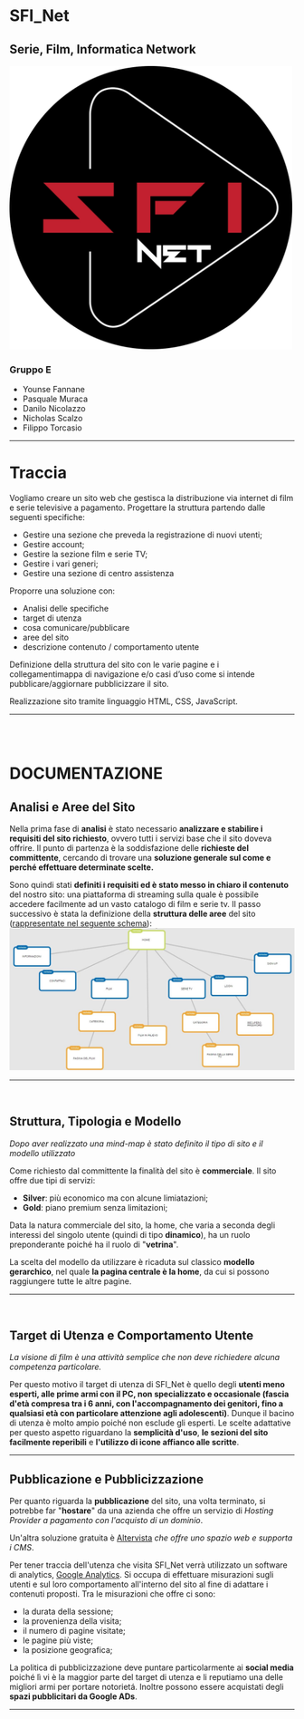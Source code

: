 # SFI_Net
## Serie, Film, Informatica Network

<img src="https://github.com/Pasqualecoder/SFI_Net/blob/main/sito/media/logo/logo-final.png" width="500px">

### Gruppo E
  - Younse Fannane
  - Pasquale Muraca
  - Danilo Nicolazzo
  - Nicholas Scalzo
  - Filippo Torcasio
---
# Traccia
Vogliamo creare un sito web che gestisca la distribuzione via internet di film e serie televisive a pagamento. Progettare la struttura partendo dalle seguenti specifiche:

- Gestire una sezione che preveda la registrazione di nuovi utenti;
- Gestire account;
- Gestire la sezione film e serie TV;
- Gestire i vari generi;
- Gestire una sezione di centro assistenza

Proporre una soluzione con:
- Analisi delle specifiche 
- target di utenza
- cosa comunicare/pubblicare
- aree del sito
- descrizione contenuto / comportamento utente

Definizione della struttura del sito con le varie pagine e i collegamentimappa di navigazione e/o casi d’uso come si intende pubblicare/aggiornare pubblicizzare il sito.

Realizzazione sito tramite linguaggio HTML, CSS, JavaScript.

---
<br><br>

# DOCUMENTAZIONE

## Analisi e Aree del Sito
Nella prima fase di **analisi** è stato necessario **analizzare e stabilire i requisiti del sito richiesto**, ovvero tutti i servizi base che il sito doveva offrire.
Il punto di partenza è la soddisfazione delle **richieste del committente**, cercando di trovare una **soluzione generale sul come e perché effettuare determinate scelte.** 

Sono quindi stati **definiti i requisiti ed è stato messo in chiaro il contenuto** del nostro sito: una piattaforma di streaming sulla quale è possibile accedere facilmente ad un vasto catalogo di film e serie tv. Il passo successivo è stata la definizione della **struttura delle aree** del sito ([rappresentate nel seguente schema](https://github.com/Pasqualecoder/SFI_Net/blob/main/docmedia/struttura.html)): ![struttura](https://github.com/Pasqualecoder/SFI_Net/blob/main/docmedia/struttura.jpg) 

---
<br>

## Struttura, Tipologia e Modello
_Dopo aver realizzato una mind-map è stato definito il tipo di sito e il modello utilizzato_

Come richiesto dal committente la finalità del sito è **commerciale**. Il sito offre due tipi di servizi:
- **Silver**: più economico ma con alcune limiatazioni;
- **Gold**: piano premium senza limitazioni; 

Data la natura commerciale del sito, la home, che varia a seconda degli interessi del singolo utente (quindi di tipo **dinamico**), ha un ruolo preponderante poiché ha il ruolo di "**vetrina**".

La scelta del modello da utilizzare è ricaduta sul classico **modello gerarchico**, nel quale **la pagina centrale è la home**, da cui si possono raggiungere tutte le altre pagine.

---
<br>

## Target di Utenza e Comportamento Utente
*La visione di film è una attività semplice che non deve richiedere alcuna competenza particolare.*

Per questo motivo il target di utenza di SFI_Net è quello degli **utenti meno esperti, alle prime armi con il PC, non specializzato e occasionale (fascia d'età compresa tra i 6 anni, con l'accompagnamento dei genitori, fino a qualsiasi età con particolare attenzione agli adolescenti)**. Dunque il bacino di utenza è molto ampio poiché non esclude gli esperti. Le scelte adattative per questo aspetto riguardano la **semplicità d'uso**, **le sezioni del sito facilmente reperibili** e **l'utilizzo di icone affianco alle scritte**.

---

## Pubblicazione e Pubblicizzazione

Per quanto riguarda la **pubblicazione** del sito, una volta terminato, si potrebbe far "**hostare**" da una azienda che offre un servizio di *Hosting Provider a pagamento con l'acquisto di un dominio*.

Un'altra soluzione gratuita è [Altervista](https://it.altervista.org/) *che offre uno spazio web e supporta i CMS*.

Per tener traccia dell'utenza che visita SFI_Net verrà utilizzato un software di analytics, [Google Analytics](analytics.google.com). Si occupa di effettuare misurazioni sugli utenti e sul loro comportamento all'interno del sito al fine di adattare i contenuti proposti.
Tra le misurazioni che offre ci sono:
- la durata della sessione;
- la provenienza della visita;
- il numero di pagine visitate;
- le pagine più viste;
- la posizione geografica;


La politica di pubblicizzazione deve puntare particolarmente ai **social media** poiché lì vi è la maggior parte del target di utenza e li reputiamo una delle migliori armi per portare notorietá. Inoltre possono essere acquistati degli **spazi pubblicitari da Google ADs**.

---
